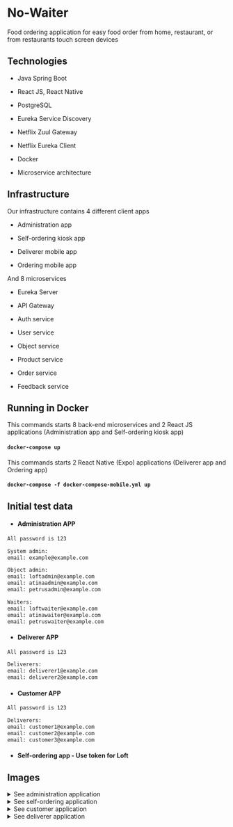 
  

# No-Waiter

  

Food ordering application for easy food order from home, restaurant, or from restaurants touch screen devices

  

## Technologies

  

* Java Spring Boot

* React JS, React Native

* PostgreSQL

* Eureka Service Discovery

* Netflix Zuul Gateway

* Netflix Eureka Client

* Docker

* Microservice architecture

## Infrastructure

Our infrastructure contains 4 different client apps

* Administration app 

* Self-ordering kiosk app

* Deliverer mobile app

* Ordering mobile app

And 8 microservices

* Eureka Server 

* API Gateway

* Auth service

* User service

* Object service

* Product service
* Order service
* Feedback service


## Running in Docker

This commands starts 8 back-end microservices and 2 React JS applications (Administration app and Self-ordering kiosk app)

#### `docker-compose up`

This commands starts 2 React Native (Expo) applications (Deliverer app and Ordering app)

#### `docker-compose -f docker-compose-mobile.yml up`

## Initial test data

* #### Administration APP
```bash
All password is 123

System admin:
email: example@example.com

Object admin:
email: loftadmin@example.com
email: atinaadmin@example.com
email: petrusadmin@example.com

Waiters:
email: loftwaiter@example.com
email: atinawaiter@example.com
email: petruswaiter@example.com
```

* #### Deliverer APP
```bash
All password is 123

Deliverers:
email: deliverer1@example.com
email: deliverer2@example.com
```

* #### Customer APP
```bash
All password is 123

Deliverers:
email: customer1@example.com
email: customer2@example.com
email: customer3@example.com
```
* #### Self-ordering app - Use token for Loft

## Images

<details>
  <summary>See administration application</summary>
  <img src="https://user-images.githubusercontent.com/57506510/130152494-2057ef3a-4af0-44a1-a3dc-55f68baccc11.png" name="frontend">
<img src="https://user-images.githubusercontent.com/57506510/130152568-bfe4e9d8-af0f-4f66-bc17-5ba0bf371a9c.png" name="frontend">
<img src="https://user-images.githubusercontent.com/57506510/130152596-f932886b-a0ef-4ea2-8370-8286c029090e.png" name="frontend">
<img src="https://user-images.githubusercontent.com/57506510/130152658-5cfcf1e6-111d-4316-9dbc-80b1d8c82f19.png" name="frontend">
<img src="https://user-images.githubusercontent.com/57506510/130152706-0a706d79-8c48-4bd7-b0f8-226cfdce91ea.png" name="frontend">
<img src="https://user-images.githubusercontent.com/57506510/130152756-e63db3ef-c021-485e-840f-468cd5c5670b.png" name="frontend">
<img src="https://user-images.githubusercontent.com/57506510/130152769-e65def73-dd45-4852-9819-e73cd04f3267.png" name="frontend">
<img src="https://user-images.githubusercontent.com/57506510/130152774-7b5502ba-c1f7-4c74-8e69-91bba1923d9b.png" name="frontend">
</details>
<details>
  <summary>See self-ordering application</summary>
  <img src="https://user-images.githubusercontent.com/57506510/130152824-561c6c4c-98e5-4445-a267-1bdcef8d42c8.png" name="frontend">
<img src="https://user-images.githubusercontent.com/57506510/130152833-57ed17c3-87b0-432a-a6a2-a7d483324f8f.png" name="frontend">
<img src="https://user-images.githubusercontent.com/57506510/130152840-6d87518d-ea2a-46c0-a71d-a13f61b07d19.png" name="frontend">
<img src="https://user-images.githubusercontent.com/57506510/130152848-eb778545-4727-48bc-8b20-e4bea9742f57.png" name="frontend">
<img src="https://user-images.githubusercontent.com/57506510/130152851-435da6ad-90ec-463d-adb1-c6712318ff86.png" name="frontend">
</details>

<details>
  <summary>See customer application</summary>
  <p float="left">
  <img src="https://user-images.githubusercontent.com/57506510/130152873-6d9c78fe-58ce-40aa-a8ff-0f559e0c79ea.jpg" name="frontend" width="100">
  <img src="https://user-images.githubusercontent.com/57506510/130152873-6d9c78fe-58ce-40aa-a8ff-0f559e0c79ea.jpg" name="frontend"  width="100">
</p>
<p float="left">
<img src="https://user-images.githubusercontent.com/57506510/130152881-34d933a3-9975-443d-91b1-07aed031f1ce.jpg" name="frontend"  width="100">
<img src="https://user-images.githubusercontent.com/57506510/130152886-6414d5e4-828d-4c18-aca2-3aa298c970be.jpg" name="frontend" width="100">
</p>
<p float="left">
<img src="https://user-images.githubusercontent.com/57506510/130152887-7e90a8cc-411e-4d70-a702-b571db7f3489.jpg" name="frontend" width="100">
<img src="https://user-images.githubusercontent.com/57506510/130152890-41aa2708-e177-4706-8d01-a13db594ef21.jpg" name="frontend" width="100">
</p>
<p float="left">
<img src="https://user-images.githubusercontent.com/57506510/130152891-686af51e-147a-4bb8-acf1-d80bdde5cc1d.jpg" name="frontend" width="100">
</p>
</details>

<details>
  <summary>See deliverer application</summary>
  <img src="https://user-images.githubusercontent.com/57506510/130152941-95866e95-869a-4dc2-99b2-107125eb3db6.jpg" name="frontend"  width="100">
</details>
